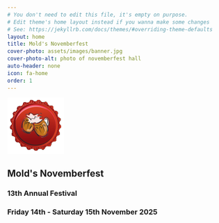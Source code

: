```yaml
---
# You don't need to edit this file, it's empty on purpose.
# Edit theme's home layout instead if you wanna make some changes
# See: https://jekyllrb.com/docs/themes/#overriding-theme-defaults
layout: home
title: Mold's Novemberfest
cover-photo: assets/images/banner.jpg
cover-photo-alt: photo of novemberfest hall
auto-header: none
icon: fa-home
order: 1
---
```

<strong>
	<img src="assets/images/avatar.png"/>
	<h2>Mold's Novemberfest</h2>
	<h3>13th Annual Festival</h3>
	<h3>Friday 14th - Saturday 15th November 2025</h3>
	<br />
	<!--a href="https://pretix.eu/moldnovemberfest/12th/" class="button scrolly">Buy Tickets</a-->
</strong>
